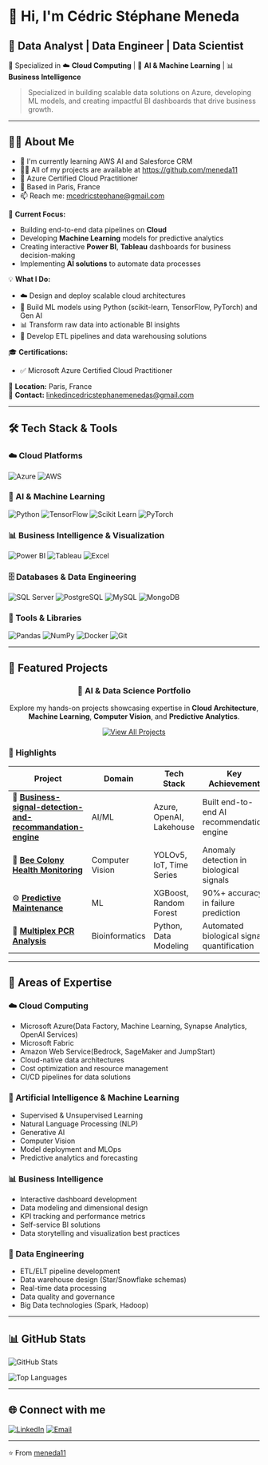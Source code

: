 # 👋 Hi, I'm Cédric Stéphane Meneda

## 💼 Data Analyst | Data Engineer | Data Scientist

🚀 Specialized in ☁️ **Cloud Computing** | 🤖 **AI & Machine Learning** | 📊 **Business Intelligence**

> Specialized in building scalable data solutions on Azure, developing ML models, 
> and creating impactful BI dashboards that drive business growth.

---

## 👨‍💻 About Me
- 🌱 I'm currently learning AWS AI and Salesforce CRM
- 👨‍💻 All of my projects are available at https://github.com/meneda11
- 💼 Azure Certified Cloud Practitioner
- 📍 Based in Paris, France
- 📫 Reach me: mcedricstephane@gmail.com

🔭 **Current Focus:**
- Building end-to-end data pipelines on **Cloud**
- Developing **Machine Learning** models for predictive analytics
- Creating interactive **Power BI**, **Tableau** dashboards for business decision-making
- Implementing **AI solutions** to automate data processes

💡 **What I Do:**
- ☁️ Design and deploy scalable cloud architectures
- 🤖 Build ML models using Python (scikit-learn, TensorFlow, PyTorch) and Gen AI
- 📊 Transform raw data into actionable BI insights
- 🔄 Develop ETL pipelines and data warehousing solutions

🎓 **Certifications:**
- ✅ Microsoft Azure Certified Cloud Practitioner

📍 **Location:** Paris, France  
📧 **Contact:** linkedincedricstephanemenedas@gmail.com

---

## 🛠️ Tech Stack & Tools

### ☁️ Cloud Platforms
![Azure](https://img.shields.io/badge/-Microsoft%20Azure-0089D6?style=for-the-badge&logo=microsoft-azure&logoColor=white)
![AWS](https://img.shields.io/badge/-AWS-232F3E?style=for-the-badge&logo=amazon-aws&logoColor=white)

### 🤖 AI & Machine Learning
![Python](https://img.shields.io/badge/-Python-3776AB?style=for-the-badge&logo=python&logoColor=white)
![TensorFlow](https://img.shields.io/badge/-TensorFlow-FF6F00?style=for-the-badge&logo=tensorflow&logoColor=white)
![Scikit Learn](https://img.shields.io/badge/-Scikit%20Learn-F7931E?style=for-the-badge&logo=scikit-learn&logoColor=white)
![PyTorch](https://img.shields.io/badge/-PyTorch-EE4C2C?style=for-the-badge&logo=pytorch&logoColor=white)

### 📊 Business Intelligence & Visualization
![Power BI](https://img.shields.io/badge/-Power%20BI-F2C811?style=for-the-badge&logo=power-bi&logoColor=black)
![Tableau](https://img.shields.io/badge/-Tableau-E97627?style=for-the-badge&logo=tableau&logoColor=white)
![Excel](https://img.shields.io/badge/-Excel-217346?style=for-the-badge&logo=microsoft-excel&logoColor=white)

### 🗄️ Databases & Data Engineering
![SQL Server](https://img.shields.io/badge/-SQL%20Server-CC2927?style=for-the-badge&logo=microsoft-sql-server&logoColor=white)
![PostgreSQL](https://img.shields.io/badge/-PostgreSQL-336791?style=for-the-badge&logo=postgresql&logoColor=white)
![MySQL](https://img.shields.io/badge/-MySQL-4479A1?style=for-the-badge&logo=mysql&logoColor=white)
![MongoDB](https://img.shields.io/badge/-MongoDB-47A248?style=for-the-badge&logo=mongodb&logoColor=white)

### 🔧 Tools & Libraries
![Pandas](https://img.shields.io/badge/-Pandas-150458?style=for-the-badge&logo=pandas&logoColor=white)
![NumPy](https://img.shields.io/badge/-NumPy-013243?style=for-the-badge&logo=numpy&logoColor=white)
![Docker](https://img.shields.io/badge/-Docker-2496ED?style=for-the-badge&logo=docker&logoColor=white)
![Git](https://img.shields.io/badge/-Git-F05032?style=for-the-badge&logo=git&logoColor=white)

---

## 🚀 Featured Projects

<div align="center">

### 🔬 AI & Data Science Portfolio

Explore my hands-on projects showcasing expertise in **Cloud Architecture**, **Machine Learning**, **Computer Vision**, and **Predictive Analytics**.

[![View All Projects](https://img.shields.io/badge/📂_View_All_Projects-blue?style=for-the-badge)](https://github.com/meneda11/data-science-portfolio)

</div>

### 🎯 Highlights

| Project | Domain | Tech Stack | Key Achievement |
|---------|--------|------------|-----------------|
| 🤖 **[Business-signal-detection-and-recommandation-engine](https://github.com/meneda11/Business-signal-detection-and-recommandation-engine)** | AI/ML | Azure, OpenAI, Lakehouse | Built end-to-end AI recommendation engine |
| 🐝 **[Bee Colony Health Monitoring](https://github.com/meneda11/bee-health-ai)** | Computer Vision | YOLOv5, IoT, Time Series | Anomaly detection in biological signals |
| ⚙️ **[Predictive Maintenance](https://github.com/meneda11/predictive-maintenance)** | ML | XGBoost, Random Forest | 90%+ accuracy in failure prediction |
| 🧬 **[Multiplex PCR Analysis](https://github.com/meneda11/pcr-analysis)** | Bioinformatics | Python, Data Modeling | Automated biological signal quantification |

---

## 💼 Areas of Expertise

### ☁️ Cloud Computing
- Microsoft Azure(Data Factory, Machine Learning, Synapse Analytics, OpenAI Services)
- Microsoft Fabric
- Amazon Web Service(Bedrock, SageMaker and JumpStart)
- Cloud-native data architectures
- Cost optimization and resource management
- CI/CD pipelines for data solutions

### 🤖 Artificial Intelligence & Machine Learning
- Supervised & Unsupervised Learning
- Natural Language Processing (NLP)
- Generative AI
- Computer Vision
- Model deployment and MLOps
- Predictive analytics and forecasting

### 📊 Business Intelligence
- Interactive dashboard development
- Data modeling and dimensional design
- KPI tracking and performance metrics
- Self-service BI solutions
- Data storytelling and visualization best practices

### 🔧 Data Engineering
- ETL/ELT pipeline development
- Data warehouse design (Star/Snowflake schemas)
- Real-time data processing
- Data quality and governance
- Big Data technologies (Spark, Hadoop)
  
---

## 📊 GitHub Stats

![GitHub Stats](https://github-readme-stats.vercel.app/api?username=meneda11&show_icons=true&theme=tokyonight)

![Top Languages](https://github-readme-stats.vercel.app/api/top-langs/?username=meneda11&layout=compact&theme=tokyonight)

---

## 🌐 Connect with me

[![LinkedIn](https://img.shields.io/badge/-LinkedIn-0077B5?style=flat&logo=linkedin&logoColor=white)](https://linkedin.com/in/cedricstephanemenedas)
[![Email](https://img.shields.io/badge/-Email-D14836?style=flat&logo=gmail&logoColor=white)](mailto:linkedincedricstephanemenedas@gmail.com)

---

⭐️ From [meneda11](https://github.com/meneda11)
